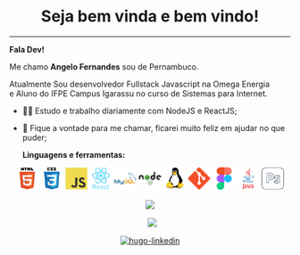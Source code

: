 <div>
  <h1 align="center"> Seja bem vinda e bem vindo! </h1>
<div/>


<hr />
<p align="left" > 
  <b>Fala Dev!</b>
</p>

<p align="left" >
Me chamo <b>Angelo Fernandes</b> sou de Pernambuco.
</p>

<p align="left" >
Atualmente Sou desenvolvedor Fullstack Javascript na Omega Energia <br/> e Aluno do IFPE Campus Igarassu no curso de Sistemas para Internet.<br/>
</p>

- 👩‍💻 Estudo e trabalho diariamente com NodeJS e ReactJS; 
- 💬 Fique a vontade para me chamar, ficarei muito feliz em ajudar no que puder;

  **Linguagens e ferramentas:**   
<p align="center">
<img src="https://raw.githubusercontent.com/devicons/devicon/master/icons/html5/html5-original-wordmark.svg" alt="html5" width="40" height="40"/> 
<img src="https://raw.githubusercontent.com/devicons/devicon/master/icons/css3/css3-original-wordmark.svg" alt="css3" width="40" height="40"/> 
<img src="https://raw.githubusercontent.com/devicons/devicon/master/icons/javascript/javascript-original.svg" alt="javascript" width="40" height="40"/> 
<img src="https://raw.githubusercontent.com/devicons/devicon/master/icons/react/react-original-wordmark.svg" alt="react" width="40" height="40"/> 
<img src="https://raw.githubusercontent.com/devicons/devicon/master/icons/mysql/mysql-original-wordmark.svg" alt="mysql" width="40" height="40"/> 
<img src="https://raw.githubusercontent.com/devicons/devicon/master/icons/nodejs/nodejs-original-wordmark.svg" alt="nodejs" width="40" height="40"/>  
<img src="https://raw.githubusercontent.com/devicons/devicon/master/icons/linux/linux-original.svg" alt="linux" width="40" height="40" />
<img src="https://raw.githubusercontent.com/devicons/devicon/master/icons/git/git-original.svg" alt="git" width="40" height="40"/> 
<img src="https://raw.githubusercontent.com/devicons/devicon/9f4f5cdb393299a81125eb5127929ea7bfe42889/icons/figma/figma-original.svg" alt="figma" width="40" height="40"/> 
<img src="https://raw.githubusercontent.com/devicons/devicon/9f4f5cdb393299a81125eb5127929ea7bfe42889/icons/java/java-original-wordmark.svg" alt="java" width="40" height="40"/> 
<img src="https://raw.githubusercontent.com/devicons/devicon/9f4f5cdb393299a81125eb5127929ea7bfe42889/icons/photoshop/photoshop-line.svg" alt="photoshop" width="40" height="40"/> 
</p>
  
<div align='center'>
  <p align="center">
  <img align="center" src="https://github-readme-stats.vercel.app/api/top-langs/?username=Fernnandez&layout=compact&theme=dark&title_color=268bd2"/>
</p>
<p> 
  <img align="center" src="https://github-readme-stats.vercel.app/api?username=Fernnandez&count_private=true&show_icons=true&theme=dark&icon_color=268bd2&title_color=268bd2" />
</p>
</div>  

  
<p align="center">
   <a href="https://www.linkedin.com/in/angelo-oliveira-905b061b4/" target="_blank">
      <img align="center" alt="hugo-linkedin" src="https://img.shields.io/badge/-LinkedIn-%230077B5?style=for-the-badge&logo=linkedin&logoColor=white">
   </a>
</p>






